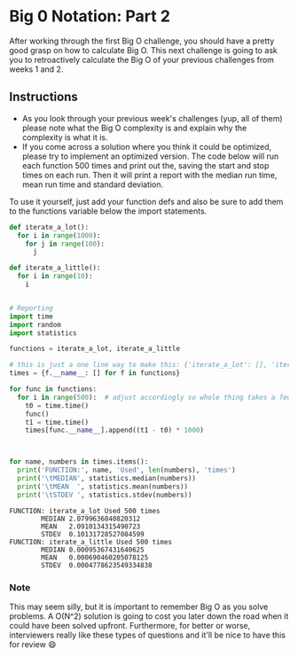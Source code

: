 # Big 0 Notation: Part 2

After working through the first Big O challenge, you should have a pretty good grasp on how to calculate Big O. This next challenge is going to ask you to retroactively calculate the Big O of your previous challenges from weeks 1 and 2.

## Instructions

* As you look through your previous week's challenges (yup, all of them) please note what the Big O complexity is and explain why the complexity is what it is.
* If you come across a solution where you think it could be optimized, please try to implement an optimized version.
 The code below will run each function 500 times and print out the, saving the start and stop times on each run. Then it will print a report with the median run time, mean run time and standard deviation. 

 To use it yourself, just add your function defs and also be sure to add them to the functions variable below the import statements. 

```python
def iterate_a_lot():
  for i in range(1000):
    for j in range(100):
      j

def iterate_a_little():
  for i in range(10):
    i 


# Reporting
import time
import random
import statistics

functions = iterate_a_lot, iterate_a_little

# this is just a one line way to make this: {'iterate_a_lot': [], 'iterate_a_little': []}
times = {f.__name__: [] for f in functions}

for func in functions:
  for i in range(500):  # adjust accordingly so whole thing takes a few sec
    t0 = time.time()
    func()
    t1 = time.time()
    times[func.__name__].append((t1 - t0) * 1000)



for name, numbers in times.items():
  print('FUNCTION:', name, 'Used', len(numbers), 'times')
  print('\tMEDIAN', statistics.median(numbers))
  print('\tMEAN  ', statistics.mean(numbers))
  print('\tSTDEV ', statistics.stdev(numbers))
```
```
FUNCTION: iterate_a_lot Used 500 times
        MEDIAN 2.0799636840820312
        MEAN   2.0910134315490723
        STDEV  0.10131728527084599
FUNCTION: iterate_a_little Used 500 times
        MEDIAN 0.00095367431640625
        MEAN   0.000690460205078125
        STDEV  0.0004778623549334838
```
### Note
This may seem silly, but it is important to remember Big O as you solve problems. A O(N^2) solution is going to cost you later down the road when it could have been solved upfront. Furthermore, for better or worse, interviewers really like these types of questions and it'll be nice to have this for review :smile:
